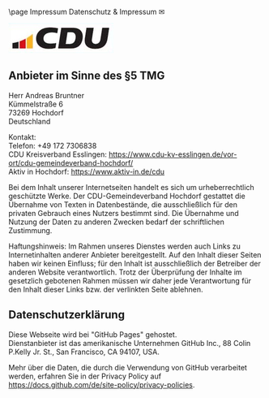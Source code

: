 \page Impressum Datenschutz & Impressum ✉

![](Documentation/img/cdu.jpg)

## Anbieter im Sinne des §5 TMG

Herr Andreas Bruntner  
Kümmelstraße 6  
73269 Hochdorf  
Deutschland

Kontakt:  
Telefon: +49 172 7306838   
CDU Kreisverband Esslingen: https://www.cdu-kv-esslingen.de/vor-ort/cdu-gemeindeverband-hochdorf/  
Aktiv in Hochdorf: https://www.aktiv-in.de/cdu

Bei dem Inhalt unserer Internetseiten handelt es sich um urheberrechtlich geschützte Werke. Der CDU-Gemeindeverband Hochdorf gestattet die Übernahme von Texten in Datenbestände, die ausschließlich für den privaten Gebrauch eines Nutzers bestimmt sind. Die Übernahme und Nutzung der Daten zu anderen Zwecken bedarf der schriftlichen Zustimmung.

Haftungshinweis: Im Rahmen unseres Dienstes werden auch Links zu Internetinhalten anderer Anbieter bereitgestellt. Auf den Inhalt dieser Seiten haben wir keinen Einfluss; für den Inhalt ist ausschließlich der Betreiber der anderen Website verantwortlich. Trotz der Überprüfung der Inhalte im gesetzlich gebotenen Rahmen müssen wir daher jede Verantwortung für den Inhalt dieser Links bzw. der verlinkten Seite ablehnen.

## Datenschutzerklärung

Diese Webseite wird bei "GitHub Pages" gehostet.  
Dienstanbieter ist das amerikanische Unternehmen GitHub Inc., 88 Colin P.Kelly Jr. St., San Francisco, CA 94107, USA.

Mehr über die Daten, die durch die Verwendung von GitHub verarbeitet werden, erfahren Sie in der Privacy Policy auf https://docs.github.com/de/site-policy/privacy-policies.
